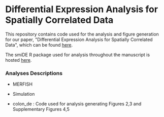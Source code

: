 # Differential Expression Analysis for Spatially Correlated Data

This repository contains code used for the analysis and figure generation for our paper, "Differential Expression Analysis for Spatially Correlated Data", which can be found [here](https://www.biorxiv.org/content/10.1101/2024.08.02.606405v1.full).

The smiDE R package used for analysis throughout the manuscript is hosted [here](https://github.com/Nanostring-Biostats/CosMx-Analysis-Scratch-Space/tree/Main/_code/smiDE).

### Analyses Descriptions

* MERFISH

* Simulation

* colon_de : Code used for analysis generating Figures 2,3 and Supplementary Figures 4,5 

